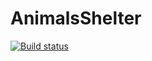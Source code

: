 # AnimalsShelter

[![Build status](https://ci.appveyor.com/api/projects/status/2qq97529ssuuc6h2/branch/master?svg=true)](https://ci.appveyor.com/project/Vasilev87/animalsshelter/branch/master)